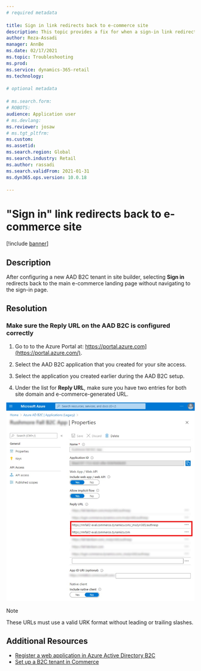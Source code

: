 ```yaml
---
# required metadata

title: Sign in link redirects back to e-commerce site
description: This topic provides a fix for when a sign-in link redirects back to the e-commerce site instead of the sign-in page. 
author: Reza-Assadi
manager: AnnBe
ms.date: 02/17/2021
ms.topic: Troubleshooting
ms.prod: 
ms.service: dynamics-365-retail
ms.technology: 

# optional metadata

# ms.search.form: 
# ROBOTS: 
audience: Application user
# ms.devlang: 
ms.reviewer: josaw
# ms.tgt_pltfrm: 
ms.custom: 
ms.assetid: 
ms.search.region: Global
ms.search.industry: Retail
ms.author: rassadi
ms.search.validFrom: 2021-01-31
ms.dyn365.ops.version: 10.0.18

---
```


# "Sign in" link redirects back to e-commerce site

[!include [banner](../../includes/banner.md)]

## Description
After configuring a new AAD B2C tenant in site builder, selecting **Sign in** redirects back to the main e-commerce landing page without navigating to the sign-in page.

## Resolution
### Make sure the **Reply** URL on the AAD B2C is configured correctly 

1. Go to to the Azure Portal at: https://portal.azure.com](https://portal.azure.com/).

1. Select the AAD B2C application that you created for your site access.

1. Select the application you created earlier during the AAD B2C setup.

1. Under the list for **Reply URL**, make sure you have two entries for both site domain and e-commerce-generated URL.

![AAD B2C Reply URL](media/aad-b2c-reply-url.jpg)

> [!NOTE]
> These URLs must use a valid URK format without leading or trailing slashes.

## Additional Resources
- [Register a web application in Azure Active Directory B2C](https://docs.microsoft.com/en-us/azure/active-directory-b2c/tutorial-register-applications?tabs=app-reg-ga#register-a-web-application)
- [Set up a B2C tenant in Commerce](../set-up-b2c-tenant.md)

